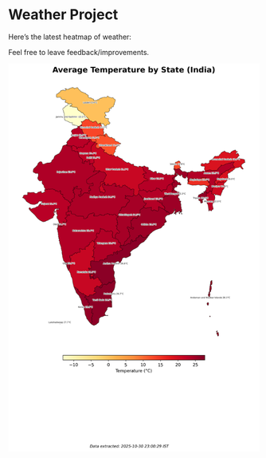 # Weather Project

Here’s the latest heatmap of weather:

Feel free to leave feedback/improvements.

![India Heatmap](docs/assets/india_heatmap.png?v=03A0B7)
